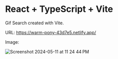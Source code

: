 # React + TypeScript + Vite

Gif Search created with Vite.

URL: https://warm-pony-43d7e5.netlify.app/

Image: 

![Screenshot 2024-05-11 at 11 24 44 PM](https://github.com/rmaharba/Gifs-Search/assets/32307933/d9f204a4-fccd-4de9-8118-4b81b38ee41f)
